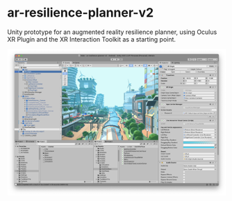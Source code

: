 # ar-resilience-planner-v2
Unity prototype for an augmented reality resilience planner, using Oculus XR Plugin and the XR Interaction Toolkit as a starting point. 

![Screenshot in the Unity Editor](https://github.com/B22DigitalTwins2022/ar-resilience-planner-v2/raw/main/github-images/unity-screenshot.png)

